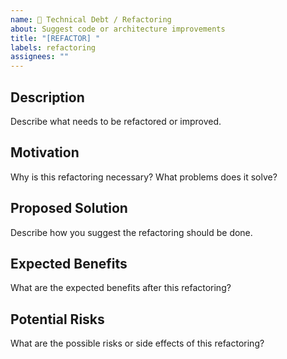 ```yaml
---
name: 🔧 Technical Debt / Refactoring
about: Suggest code or architecture improvements
title: "[REFACTOR] "
labels: refactoring
assignees: ""
---
```


## Description
Describe what needs to be refactored or improved.

## Motivation
Why is this refactoring necessary? What problems does it solve?

## Proposed Solution
Describe how you suggest the refactoring should be done.

## Expected Benefits
What are the expected benefits after this refactoring?

## Potential Risks
What are the possible risks or side effects of this refactoring?
